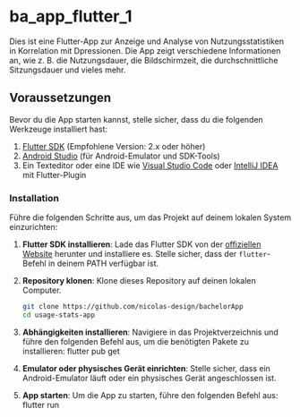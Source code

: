 # ba_app_flutter_1


Dies ist eine Flutter-App zur Anzeige und Analyse von Nutzungsstatistiken in Korrelation mit Dpressionen. Die App zeigt verschiedene Informationen an, wie z. B. die Nutzungsdauer, die Bildschirmzeit, die durchschnittliche Sitzungsdauer und vieles mehr.

## Voraussetzungen

Bevor du die App starten kannst, stelle sicher, dass du die folgenden Werkzeuge installiert hast:

1. [Flutter SDK](https://flutter.dev/docs/get-started/install) (Empfohlene Version: 2.x oder höher)
2. [Android Studio](https://developer.android.com/studio) (für Android-Emulator und SDK-Tools)
3. Ein Texteditor oder eine IDE wie [Visual Studio Code](https://code.visualstudio.com/) oder [IntelliJ IDEA](https://www.jetbrains.com/idea/) mit Flutter-Plugin

### Installation

Führe die folgenden Schritte aus, um das Projekt auf deinem lokalen System einzurichten:

1. **Flutter SDK installieren**: 
   Lade das Flutter SDK von der [offiziellen Website](https://flutter.dev/docs/get-started/install) herunter und installiere es. Stelle sicher, dass der `flutter`-Befehl in deinem PATH verfügbar ist.

2. **Repository klonen**: 
   Klone dieses Repository auf deinen lokalen Computer.
   ```bash
   git clone https://github.com/nicolas-design/bachelorApp
   cd usage-stats-app

3. **Abhängigkeiten installieren**:
Navigiere in das Projektverzeichnis und führe den folgenden Befehl aus, um die benötigten Pakete zu installieren:
flutter pub get

4. **Emulator oder physisches Gerät einrichten**:
Stelle sicher, dass ein Android-Emulator läuft oder ein physisches Gerät angeschlossen ist.

5. **App starten**:
Um die App zu starten, führe den folgenden Befehl aus:
flutter run

